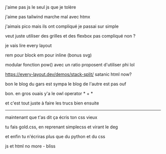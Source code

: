 j'aime pas js
le seul js que je tolère

j'aime pas tailwind
marche mal avec htmx

j'aimais pico mais ils ont compliqué
je passai sur simple

veut juste utiliser des grilles et des flexbox
pas compliqué non ?

je vais lire
every layout

rem pour block
em pour inline (bonus svg)

modular
fonction pow() avec un ratio
proposent d'utiliser phi lol

https://every-layout.dev/demos/stack-split/
satanic html now?

bon le blog du gars est sympa
le blog de l'autre est pas ouf

bon.
en gros ouais
y'a le owl operator * + *

et c'est tout
juste à faire les trucs bien ensuite

---

maintenant que t'as dit ça écris ton css vieux

tu fais gold.css, en reprenant simplecss et virant le deg

et enfin tu n'écriras plus que du python et du css

js et html no more - bliss
